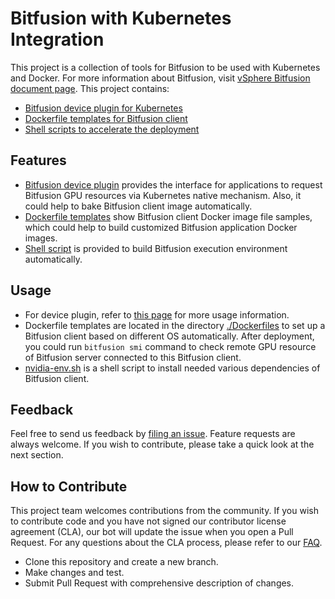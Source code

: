 # Bitfusion with Kubernetes Integration

This project is a collection of tools for Bitfusion to be used with Kubernetes and Docker. For more information about Bitfusion, visit [vSphere Bitfusion document page](https://docs.vmware.com/en/VMware-vSphere-Bitfusion/index.html). This project contains:

- [Bitfusion device plugin for Kubernetes](./bitfusion_device_plugin)
- [Dockerfile templates for Bitfusion client](./Dockerfiles)
- [Shell scripts to accelerate the deployment](./nvidia-env.sh)

## Features

- [Bitfusion device plugin](./bitfusion_device_plugin) provides the interface for applications to request Bitfusion GPU resources via Kubernetes native mechanism. Also, it could help to bake Bitfusion client image automatically.
- [Dockerfile templates](./Dockerfiles) show Bitfusion client Docker image file samples, which could help to build customized Bitfusion application Docker images.
- [Shell script](./nvidia-env.sh) is provided to build Bitfusion execution environment automatically.

## Usage

- For device plugin, refer to [this page](./bitfusion_device_plugin/README.md) for more usage information.
- Dockerfile templates are located in the directory [./Dockerfiles](./Dockerfiles) to set up a Bitfusion client based on different OS automatically. After deployment, you could run `bitfusion smi` command to check remote GPU resource of Bitfusion server connected to this Bitfusion client.
- [nvidia-env.sh](./nvidia-env.sh) is a shell script to install needed various dependencies of Bitfusion client.

## Feedback

Feel free to send us feedback by [filing an issue](./issues/new). Feature requests are always welcome. If you wish to contribute, please take a quick look at the next section.

## How to Contribute

This project team welcomes contributions from the community. If you wish to contribute code and you have not signed our contributor license agreement (CLA), our bot will update the issue when you open a Pull Request. For any questions about the CLA process, please refer to our [FAQ](https://cla.vmware.com/faq).

- Clone this repository and create a new branch.
- Make changes and test.
- Submit Pull Request with comprehensive description of changes.

